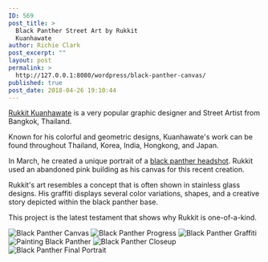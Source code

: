```yaml
---
ID: 569
post_title: >
  Black Panther Street Art by Rukkit
  Kuanhawate
author: Richie Clark
post_excerpt: ""
layout: post
permalink: >
  http://127.0.0.1:8080/wordpress/black-panther-canvas/
published: true
post_date: 2018-04-26 19:10:44
---
```

<a href="https://www.behance.net/rukkit">Rukkit Kuanhawate</a> is a very popular graphic designer and Street Artist from Bangkok, Thailand.

Known for his colorful and geometric designs, Kuanhawate's work can be found throughout Thailand, Korea, India, Hongkong, and Japan.

In March, he created a unique portrait of a <a href="https://www.behance.net/gallery/62883217/Black-Panther">black panther headshot</a>. Rukkit used an abandoned pink building as his canvas for this recent creation.

Rukkit's art resembles a concept that is often shown in stainless glass designs. His graffiti displays several color variations, shapes, and a creative story depicted within the black panther base.

This project is the latest testament that shows why Rukkit is one-of-a-kind.

<img src="http://127.0.0.1:8080/wordpress/wp-content/uploads/2018/04/89211862883217.5a9ed6712b883.jpg" alt="Black Panther Canvas" class="" />

<img src="http://127.0.0.1:8080/wordpress/wp-content/uploads/2018/04/acbabe62883217.5a9ed6712c4d2.jpg" alt="Black Panther Progress" class="" />

<img src="http://127.0.0.1:8080/wordpress/wp-content/uploads/2018/04/76e56562883217.5a9ed6712c8cc.jpg" alt="Black Panther Graffiti" class="" />

<img src="http://127.0.0.1:8080/wordpress/wp-content/uploads/2018/04/ce7ea562883217.5a9ed6712e267.jpg" alt="Painting Black Panther" class="" />

<img src="http://127.0.0.1:8080/wordpress/wp-content/uploads/2018/04/88567a62883217.5a9ed6712a3c9.jpg" alt="Black Panther Closeup" class="" />

<img src="http://127.0.0.1:8080/wordpress/wp-content/uploads/2018/04/a0eb6762883217.5a9ed6712dc1e.jpg" alt="Black Panther Final Portrait" class="" />